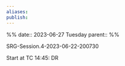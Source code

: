 ```yaml
---
aliases: 
publish:
---
```


%%
date:: 2023-06-27 Tuesday
parent::
%%

SRG-Session.4-2023-06-22-200730

Start at TC 14:45: DR



